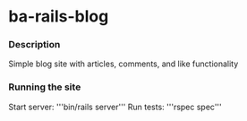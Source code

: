 # ba-rails-blog

### Description
Simple blog site with articles, comments, and like functionality

### Running the site
Start server: '''bin/rails server'''
Run tests: '''rspec spec'''
